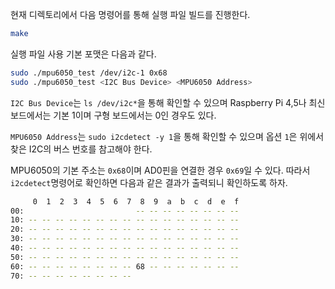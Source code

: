 현재 디렉토리에서 다음 명령어를 통해 실행 파일 빌드를 진행한다.

```bash
make
```

실행 파일 사용 기본 포맷은 다음과 같다.
```bash
sudo ./mpu6050_test /dev/i2c-1 0x68
sudo ./mpu6050_test <I2C Bus Device> <MPU6050 Address>
```

`I2C Bus Device`는 `ls /dev/i2c*`을 통해 확인할 수 있으며 Raspberry Pi 4,5나 최신 보드에서는 기본 1이며 구형 보드에서는 0인 경우도 있다.

`MPU6050 Address`는 `sudo i2cdetect -y 1`을 통해 확인할 수 있으며 옵션 `1`은 위에서 찾은 I2C의 버스 번호를 참고해야 한다. 

MPU6050의 기본 주소는 `0x68`이며 AD0핀을 연결한 경우 `0x69`일 수 있다. 따라서 `i2cdetect`명령어로 확인하면 다음과 같은 결과가 출력되니 확인하도록 하자.

```bash
     0  1  2  3  4  5  6  7  8  9  a  b  c  d  e  f
00:                         -- -- -- -- -- -- -- -- 
10: -- -- -- -- -- -- -- -- -- -- -- -- -- -- -- -- 
20: -- -- -- -- -- -- -- -- -- -- -- -- -- -- -- -- 
30: -- -- -- -- -- -- -- -- -- -- -- -- -- -- -- -- 
40: -- -- -- -- -- -- -- -- -- -- -- -- -- -- -- -- 
50: -- -- -- -- -- -- -- -- -- -- -- -- -- -- -- -- 
60: -- -- -- -- -- -- -- -- 68 -- -- -- -- -- -- -- 
70: -- -- -- -- -- -- -- --       
```
